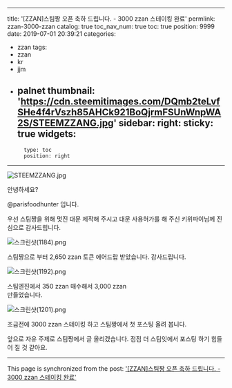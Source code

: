 
---
title: '[ZZAN]스팀짱 오픈 축하 드립니다. - 3000 zzan 스테이킹 완료'
permlink: zzan-3000-zzan
catalog: true
toc_nav_num: true
toc: true
position: 9999
date: 2019-07-01 20:39:21
categories:
- zzan
tags:
- zzan
- kr
- jjm
- palnet
thumbnail: 'https://cdn.steemitimages.com/DQmb2teLvfSHe4f4rVszh85AHCk921BoQjrmFSUnWnpWA2S/STEEMZZANG.jpg'
sidebar:
    right:
        sticky: true
widgets:
    -
        type: toc
        position: right
---


![STEEMZZANG.jpg](https://cdn.steemitimages.com/DQmb2teLvfSHe4f4rVszh85AHCk921BoQjrmFSUnWnpWA2S/STEEMZZANG.jpg)

안녕하세요?

@parisfoodhunter  입니다.

우선 스팀짱을 위해 멋진 대문 제작해 주시고 대문 사용허가를 해 주신 키위파이님께 진심으로 감사드립니다.

![스크린샷(1184).png](https://cdn.steemitimages.com/DQmPMhzmvqdCpEHL3hbEo1RTyUT3rwDpow7f4vo9fTtihPS/%EC%8A%A4%ED%81%AC%EB%A6%B0%EC%83%B7(1184).png)

스팀짱으로 부터 2,650 zzan 토큰 에어드랍 받았습니다. 감사드립니다.

![스크린샷(1192).png](https://cdn.steemitimages.com/DQmUgJswmBHeXJa6fByL2qwdWAMGg48r3FMsB66dDKsCzoi/%EC%8A%A4%ED%81%AC%EB%A6%B0%EC%83%B7(1192).png)

스팀엔진에서 350 zzan 매수해서 3,000 zzan     
만들었습니다.

![스크린샷(1201).png](https://cdn.steemitimages.com/DQmYH5qm6uPUMXUfYJFANHCLnwcJbZPEbLQ5mqy9VFvKdAA/%EC%8A%A4%ED%81%AC%EB%A6%B0%EC%83%B7(1201).png)     

조금전에 3000 zzan  스테이킹 하고 스팀짱에서 첫 포스팅 올려 봅니다.

앞으로 자유 주제로 스팀짱에서 글 올리겠습니다.  점점 더 스팀잇에서 포스팅 하기 힘들어 질 것 같아요.

- - -

This page is synchronized from the post: ['[ZZAN]스팀짱 오픈 축하 드립니다. - 3000 zzan 스테이킹 완료'](https://steemit.com/@parisfoodhunter/zzan-3000-zzan)
